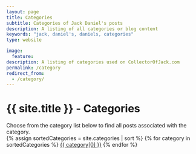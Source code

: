 ```yaml
---
layout: page
title: Categories
subtitle: Categories of Jack Daniel's posts
description: A listing of all categories or blog content
keywords: "jack, daniel's, daniels, categories"
type: website

image:
  feature: 
description: A listing of categories used on CollectorOfJack.com
permalink: /category
redirect_from:
  - /category/
---
```

<h1>{{ site.title }} - Categories</h1>

<div class="row listrecent">
  <div class="section-title col-md-12 mt-4">
    Choose from the category list below to find all posts associated with the category.
  </div>
</div>

<div class="row listrecent">
  <div class="section-title col-md-12 mt-4">
  {% assign sortedCategories = site.categories | sort %}
  {% for category in sortedCategories %}
    <a href="{{site.baseurl}}/category/{{ category[0] | url_escape | strip | slugify }}/" id="{{ category[0] | replace: " ","-" }}" class="btn-primary btn-category">{{ category[0] }}</a>
  {% endfor %}
  </div>
</div>